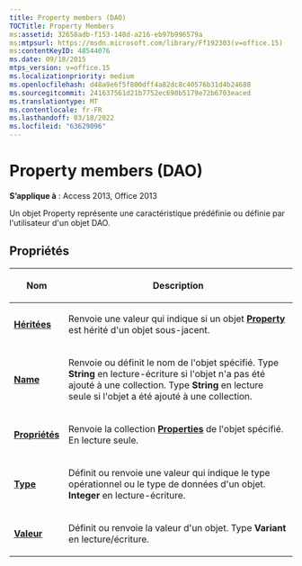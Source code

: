 ```yaml
---
title: Property members (DAO)
TOCTitle: Property Members
ms:assetid: 32658adb-f153-148d-a216-eb97b996579a
ms:mtpsurl: https://msdn.microsoft.com/library/Ff192303(v=office.15)
ms:contentKeyID: 48544076
ms.date: 09/18/2015
mtps_version: v=office.15
ms.localizationpriority: medium
ms.openlocfilehash: d48a9e6f5f800dff4a82dc8c40576b31d4b24688
ms.sourcegitcommit: 241637561d21b7752ec690b5179e72b6703eaced
ms.translationtype: MT
ms.contentlocale: fr-FR
ms.lasthandoff: 03/18/2022
ms.locfileid: "63629096"
---
```

# <a name="property-members-dao"></a>Property members (DAO)


**S’applique à** : Access 2013, Office 2013

Un objet Property représente une caractéristique prédéfinie ou définie par l'utilisateur d'un objet DAO.

## <a name="properties"></a>Propriétés

<table>
<colgroup>
<col />
<col />
</colgroup>
<thead>
<tr class="header">
<th><p>Nom</p></th>
<th><p>Description</p></th>
</tr>
</thead>
<tbody>
<tr class="odd">
<td><p><strong><a href="property-inherited-property-dao.md">Héritées</a></strong></p></td>
<td><p>Renvoie une valeur qui indique si un objet <strong><a href="property-object-dao.md">Property</a></strong> est hérité d'un objet sous-jacent.</p></td>
</tr>
<tr class="even">
<td><p><strong><a href="property-name-property-dao.md">Name</a></strong></p></td>
<td><p>Renvoie ou définit le nom de l'objet spécifié. Type <strong>String</strong> en lecture-écriture si l'objet n'a pas été ajouté à une collection. Type <strong>String</strong> en lecture seule si l'objet a été ajouté à une collection.</p></td>
</tr>
<tr class="odd">
<td><p><strong><a href="property-properties-property-dao.md">Propriétés</a></strong></p></td>
<td><p>Renvoie la collection <strong><a href="properties-collection-dao.md">Properties</a></strong> de l'objet spécifié. En lecture seule.</p></td>
</tr>
<tr class="even">
<td><p><strong><a href="property-type-property-dao.md">Type</a></strong></p></td>
<td><p>Définit ou renvoie une valeur qui indique le type opérationnel ou le type de données d'un objet. <strong>Integer</strong> en lecture-écriture.</p></td>
</tr>
<tr class="odd">
<td><p><strong><a href="property-value-property-dao.md">Valeur</a></strong></p></td>
<td><p>Définit ou renvoie la valeur d'un objet. Type <strong>Variant</strong> en lecture/écriture.</p></td>
</tr>
</tbody>
</table>

